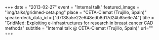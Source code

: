 +++
date = "2013-02-27"
event = "Internal talk"
featured_image = "img/talks/gridmed-ceta.png"
place = "CETA-Ciemat (Trujillo, Spain)"
speakerdeck_data_id = ["d7f38a5e22e648edb8d17d24b85e6e74"]
title = "GridMed: Exploiting e-infrastructures for research in breast cancer CAD methods"
subtitle = "Internal talk @ CETA-Ciemat (Trujillo, Spain)"
url=""
+++
